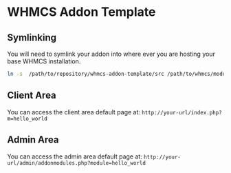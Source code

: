 # WHMCS Addon Template

## Symlinking

You will need to symlink your addon into where ever you are hosting your base WHMCS installation.

```bash
ln -s  /path/to/repository/whmcs-addon-template/src /path/to/whmcs/modules/addons/hello_world
```

## Client Area

You can access the client area default page at: `http://your-url/index.php?m=hello_world`

## Admin Area 

You can access the admin area default page at: `http://your-url/admin/addonmodules.php?module=hello_world`